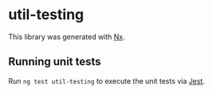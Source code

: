 # util-testing

This library was generated with [Nx](https://nx.dev).

## Running unit tests

Run `ng test util-testing` to execute the unit tests via [Jest](https://jestjs.io).
